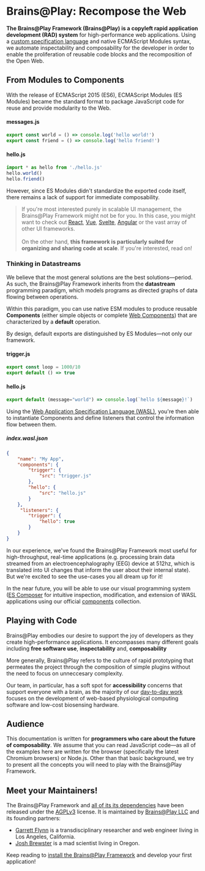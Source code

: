 # Brains@Play: Recompose the Web
**The Brains@Play Framework (Brains@Play) is a copyleft rapid application development (RAD) system** for high-performance web applications. Using a [custom specification language](https://github.com/brainsatplay/wasl/blob/main/README.md) and native ECMAScript Modules syntax, we automate inspectability and composability for the developer in order to enable the proliferation of reusable code blocks and the recomposition of the Open Web.

## From Modules to Components 
With the release of ECMAScript 2015 (ES6), ECMAScript Modules (ES Modules) became the standard format to package JavaScript code for reuse and provide modularity to the Web.

#### messages.js
```javascript
export const world = () => console.log('hello world!')
export const friend = () => console.log('hello friend!')
```

#### hello.js
```javascript
import * as hello from './hello.js'
hello.world()
hello.friend()
```

However, since ES Modules didn't standardize the exported code itself, there remains a lack of support for immediate composability.

> If you're most interested purely in scalable UI management, the Brains@Play Framework might not be for you. In this case, you might want to check out [React](https://reactjs.org/), [Vue](https://vuejs.org/), [Svelte](https://svelte.dev/), [Angular](https://angular.io/) or the vast array of other UI frameworks. <br/><br/>On the other hand, **this framework is particularly suited for organizing and sharing code at scale**. If you're interested, read on!

### Thinking in Datastreams
We believe that the most general solutions are the best solutions—period. As such, the Brains@Play Framework inherits from the **datastream** programming paradigm, which models programs as directed graphs of data flowing between operations. 

Within this paradigm, you can use native ESM modules to produce reusable **Components** (either simple objects or complete [Web Components](https://developer.mozilla.org/en-US/docs/Web/Web_Components)) that are characterized by a **default** operation. 

By design, default exports are distinguished by ES Modules—not only our framework.

#### trigger.js
```javascript
export const loop = 1000/10
export default () => true
```

#### hello.js
```javascript
export default (message="world") => console.log(`hello ${message}!`)
```

Using the [Web Application Specification Language (WASL)](https://github.com/brainsatplay/wasl/blob/main/README.md), you're then able to instantiate Components and define listeners that control the information flow between them.

##### index.wasl.json
```json
{
    "name": "My App",
    "components": {
        "trigger": {
            "src": "trigger.js"
        },
        "hello": {
            "src": "hello.js"
        }
    },
     "listeners": {
        "trigger": {
            "hello": true
        }
    }
}
```

In our experience, we've found the Brains@Play Framework most useful for high-throughput, real-time applications (e.g. processing brain data streamed from an electroencephalography (EEG) device at 512hz, which is translated into UI changes that inform the user about their internal state). But we're excited to see the use-cases you all dream up for it!

In the near future, you will be able to use our visual programming system ([ES Composer](https://github.com/brainsatplay/escompose/blob/main/libraries/escomposer/README.md) for intuitive inspection, modification, and extension of WASL applications using our official [components] collection.

## Playing with Code
Brains@Play embodies our desire to support the joy of developers as they create high-performance applications. It encompasses many different goals including **free software use**, **inspectability** and, **composability**

More generally, Brains@Play refers to the culture of rapid prototyping that permeates the project through the composition of simple plugins without the need to focus on unneccesary complexity.

Our team, in particular, has a soft spot for **accessibility** concerns that support everyone with a brain, as the majority of our [day-to-day work](./projects.md) focuses on the development of web-based physiological computing software and low-cost biosensing hardware.

## Audience
This documentation is written for **programmers who care about the future of composability**. We assume that you can read JavaScript code—as all of the examples here are written for the browser (specifically the latest Chromium browsers) or Node.js. Other than that basic background, we try to present all the concepts you will need to play with the Brains@Play Framework.

## Meet your Maintainers!
The Brains@Play Framework and [all of its its dependencies](./repos/index.md) have been released under the [AGPLv3](https://www.gnu.org/licenses/agpl-3.0.en.html) license. It is maintained by [Brains@Play LLC](https://brainsatplay.com) and its founding partners:

- [Garrett Flynn](https://github.com/garrettmflynn) is a transdisciplinary researcher and web engineer living in Los Angeles, California.
- [Josh Brewster](https://github.com/joshbrew) is a mad scientist living in Oregon.

Keep reading to [install the Brains@Play Framework](./guides/getting-started/installation.md) and develop your first application!

[brainsatplay]: https://github.com/brainsatplay/brainsatplay/blob/main/README.md

<!-- Specification Language -->
[wasl]: https://github.com/brainsatplay/wasl/blob/main/README.md

<!-- Core Library-->
[graphscript]: https://github.com/brainsatplay/graphscript/blob/master/README.md

<!-- Low Code Programming System-->
[visualscript]: https://github.com/brainsatplay/visualscript/blob/main/README.md

<!-- Data Acquisition-->
[datastreams-api]: https://github.com/brainsatplay/datastreams-api/blob/main/README.md

<!-- Build Tool-->
[tinybuild]: https://github.com/brainsatplay/tinybuild/blob/master/README.md

<!-- Plugin Registry -->
[components]: https://github.com/brainsatplay/components/blob/main/README.md

[escompose]: https://github.com/brainsatplay/escompose/blob/main/README.md